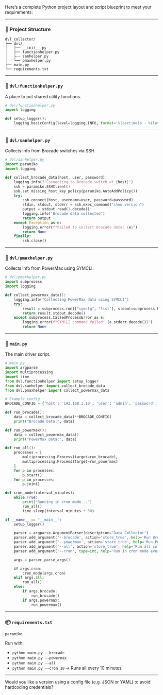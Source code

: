 Here’s a complete Python project layout and script blueprint to meet your requirements:

---

### 📁 Project Structure

```
dvl_collector/
├── dvl/
│   ├── __init__.py
│   ├── functionhelper.py
│   ├── sanhelper.py
│   └── pmaxhelper.py
├── main.py
└── requirements.txt
```

---

### 🔧 `dvl/functionhelper.py`

A place to put shared utility functions.

```python
# dvl/functionhelper.py
import logging

def setup_logger():
    logging.basicConfig(level=logging.INFO, format='%(asctime)s - %(levelname)s - %(message)s')
```

---

### 📡 `dvl/sanhelper.py`

Collects info from Brocade switches via SSH.

```python
# dvl/sanhelper.py
import paramiko
import logging

def collect_brocade_data(host, user, password):
    logging.info(f"Connecting to Brocade switch at {host}")
    ssh = paramiko.SSHClient()
    ssh.set_missing_host_key_policy(paramiko.AutoAddPolicy())
    try:
        ssh.connect(host, username=user, password=password)
        stdin, stdout, stderr = ssh.exec_command("show version")
        output = stdout.read().decode()
        logging.info("Brocade data collected")
        return output
    except Exception as e:
        logging.error(f"Failed to collect Brocade data: {e}")
        return None
    finally:
        ssh.close()
```

---

### 💾 `dvl/pmaxhelper.py`

Collects info from PowerMax using SYMCLI.

```python
# dvl/pmaxhelper.py
import subprocess
import logging

def collect_powermax_data():
    logging.info("Collecting PowerMax data using SYMCLI")
    try:
        result = subprocess.run(["symcfg", "list"], stdout=subprocess.PIPE, stderr=subprocess.PIPE, check=True)
        return result.stdout.decode()
    except subprocess.CalledProcessError as e:
        logging.error(f"SYMCLI command failed: {e.stderr.decode()}")
        return None
```

---

### 🧠 `main.py`

The main driver script.

```python
# main.py
import argparse
import multiprocessing
import time
from dvl.functionhelper import setup_logger
from dvl.sanhelper import collect_brocade_data
from dvl.pmaxhelper import collect_powermax_data

# Example config
BROCADE_CONFIG = {'host': '192.168.1.10', 'user': 'admin', 'password': 'pass'}

def run_brocade():
    data = collect_brocade_data(**BROCADE_CONFIG)
    print("Brocade Data:", data)

def run_powermax():
    data = collect_powermax_data()
    print("PowerMax Data:", data)

def run_all():
    processes = [
        multiprocessing.Process(target=run_brocade),
        multiprocessing.Process(target=run_powermax)
    ]
    for p in processes:
        p.start()
    for p in processes:
        p.join()

def cron_mode(interval_minutes):
    while True:
        print("Running in cron mode...")
        run_all()
        time.sleep(interval_minutes * 60)

if __name__ == "__main__":
    setup_logger()

    parser = argparse.ArgumentParser(description="Data Collector")
    parser.add_argument('--brocade', action='store_true', help='Run Brocade collector')
    parser.add_argument('--powermax', action='store_true', help='Run PowerMax collector')
    parser.add_argument('--all', action='store_true', help='Run all collectors')
    parser.add_argument('--cron', type=int, help='Run in cron mode every N minutes')

    args = parser.parse_args()

    if args.cron:
        cron_mode(args.cron)
    elif args.all:
        run_all()
    else:
        if args.brocade:
            run_brocade()
        if args.powermax:
            run_powermax()
```

---

### 📦 `requirements.txt`

```text
paramiko
```

Run with:

* `python main.py --brocade`
* `python main.py --powermax`
* `python main.py --all`
* `python main.py --cron 10`  → Runs all every 10 minutes

---

Would you like a version using a config file (e.g. JSON or YAML) to avoid hardcoding credentials?
